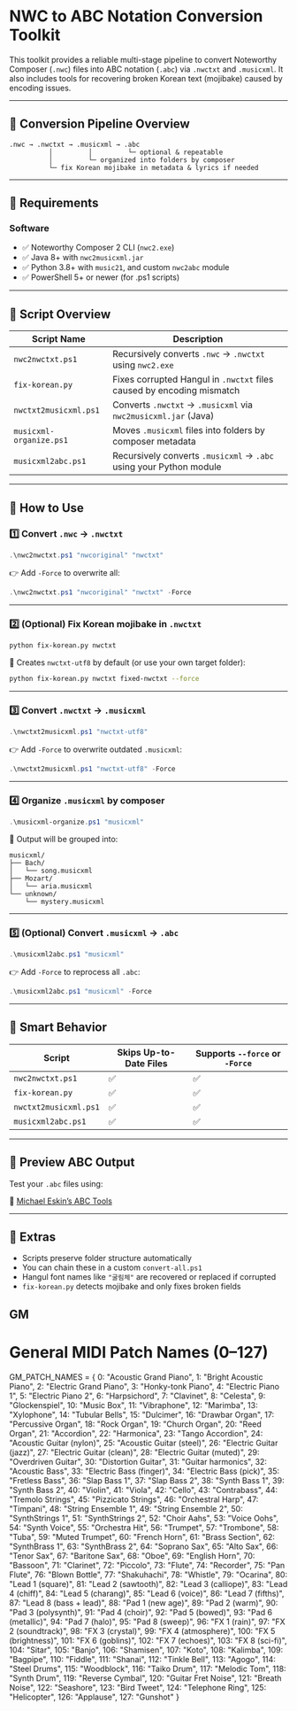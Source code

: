 # NWC to ABC Notation Conversion Toolkit

This toolkit provides a reliable multi-stage pipeline to convert Noteworthy Composer (`.nwc`) files into ABC notation (`.abc`) via `.nwctxt` and `.musicxml`. It also includes tools for recovering broken Korean text (mojibake) caused by encoding issues.

---

## 📂 Conversion Pipeline Overview

```
.nwc → .nwctxt → .musicxml → .abc
          │         │         └─ optional & repeatable
          │         └─ organized into folders by composer
          └─ fix Korean mojibake in metadata & lyrics if needed
```

---

## 🔧 Requirements

### Software

* ✅ Noteworthy Composer 2 CLI (`nwc2.exe`)
* ✅ Java 8+ with `nwc2musicxml.jar`
* ✅ Python 3.8+ with `music21`, and custom `nwc2abc` module
* ✅ PowerShell 5+ or newer (for .ps1 scripts)

---

## 📁 Script Overview

| Script Name             | Description                                                           |
| ----------------------- | --------------------------------------------------------------------- |
| `nwc2nwctxt.ps1`        | Recursively converts `.nwc` → `.nwctxt` using `nwc2.exe`              |
| `fix-korean.py`         | Fixes corrupted Hangul in `.nwctxt` files caused by encoding mismatch |
| `nwctxt2musicxml.ps1`   | Converts `.nwctxt` → `.musicxml` via `nwc2musicxml.jar` (Java)        |
| `musicxml-organize.ps1` | Moves `.musicxml` files into folders by composer metadata             |
| `musicxml2abc.ps1`      | Recursively converts `.musicxml` → `.abc` using your Python module    |

---

## 🚀 How to Use

### 1️⃣ Convert `.nwc` → `.nwctxt`

```powershell
.\nwc2nwctxt.ps1 "nwcoriginal" "nwctxt"
```

👉 Add `-Force` to overwrite all:

```powershell
.\nwc2nwctxt.ps1 "nwcoriginal" "nwctxt" -Force
```

---

### 2️⃣ (Optional) Fix Korean mojibake in `.nwctxt`

```bash
python fix-korean.py nwctxt
```

📂 Creates `nwctxt-utf8` by default (or use your own target folder):

```bash
python fix-korean.py nwctxt fixed-nwctxt --force
```

---

### 3️⃣ Convert `.nwctxt` → `.musicxml`

```powershell
.\nwctxt2musicxml.ps1 "nwctxt-utf8"
```

👉 Add `-Force` to overwrite outdated `.musicxml`:

```powershell
.\nwctxt2musicxml.ps1 "nwctxt-utf8" -Force
```

---

### 4️⃣ Organize `.musicxml` by composer

```powershell
.\musicxml-organize.ps1 "musicxml"
```

📁 Output will be grouped into:

```
musicxml/
├── Bach/
│   └── song.musicxml
├── Mozart/
│   └── aria.musicxml
└── unknown/
    └── mystery.musicxml
```

---

### 5️⃣ (Optional) Convert `.musicxml` → `.abc`

```powershell
.\musicxml2abc.ps1 "musicxml"
```

👉 Add `-Force` to reprocess all `.abc`:

```powershell
.\musicxml2abc.ps1 "musicxml" -Force
```

---

## 🧠 Smart Behavior

| Script                | Skips Up-to-Date Files | Supports `--force` or `-Force` |
| --------------------- | ---------------------- | ------------------------------ |
| `nwc2nwctxt.ps1`      | ✅                      | ✅                              |
| `fix-korean.py`       | ✅                      | ✅                              |
| `nwctxt2musicxml.ps1` | ✅                      | ✅                              |
| `musicxml2abc.ps1`    | ✅                      | ✅                              |

---

## 🧪 Preview ABC Output

Test your `.abc` files using:

🔗 [Michael Eskin’s ABC Tools](https://michaeleskin.com/abctools/abctools.html)

---

## 📌 Extras

* Scripts preserve folder structure automatically
* You can chain these in a custom `convert-all.ps1`
* Hangul font names like `"굴림체"` are recovered or replaced if corrupted
* `fix-korean.py` detects mojibake and only fixes broken fields

## GM
# General MIDI Patch Names (0–127)
GM_PATCH_NAMES = {
    0: "Acoustic Grand Piano", 1: "Bright Acoustic Piano", 2: "Electric Grand Piano", 3: "Honky-tonk Piano",
    4: "Electric Piano 1", 5: "Electric Piano 2", 6: "Harpsichord", 7: "Clavinet",
    8: "Celesta", 9: "Glockenspiel", 10: "Music Box", 11: "Vibraphone",
    12: "Marimba", 13: "Xylophone", 14: "Tubular Bells", 15: "Dulcimer",
    16: "Drawbar Organ", 17: "Percussive Organ", 18: "Rock Organ", 19: "Church Organ",
    20: "Reed Organ", 21: "Accordion", 22: "Harmonica", 23: "Tango Accordion",
    24: "Acoustic Guitar (nylon)", 25: "Acoustic Guitar (steel)", 26: "Electric Guitar (jazz)", 27: "Electric Guitar (clean)",
    28: "Electric Guitar (muted)", 29: "Overdriven Guitar", 30: "Distortion Guitar", 31: "Guitar harmonics",
    32: "Acoustic Bass", 33: "Electric Bass (finger)", 34: "Electric Bass (pick)", 35: "Fretless Bass",
    36: "Slap Bass 1", 37: "Slap Bass 2", 38: "Synth Bass 1", 39: "Synth Bass 2",
    40: "Violin", 41: "Viola", 42: "Cello", 43: "Contrabass",
    44: "Tremolo Strings", 45: "Pizzicato Strings", 46: "Orchestral Harp", 47: "Timpani",
    48: "String Ensemble 1", 49: "String Ensemble 2", 50: "SynthStrings 1", 51: "SynthStrings 2",
    52: "Choir Aahs", 53: "Voice Oohs", 54: "Synth Voice", 55: "Orchestra Hit",
    56: "Trumpet", 57: "Trombone", 58: "Tuba", 59: "Muted Trumpet",
    60: "French Horn", 61: "Brass Section", 62: "SynthBrass 1", 63: "SynthBrass 2",
    64: "Soprano Sax", 65: "Alto Sax", 66: "Tenor Sax", 67: "Baritone Sax",
    68: "Oboe", 69: "English Horn", 70: "Bassoon", 71: "Clarinet",
    72: "Piccolo", 73: "Flute", 74: "Recorder", 75: "Pan Flute",
    76: "Blown Bottle", 77: "Shakuhachi", 78: "Whistle", 79: "Ocarina",
    80: "Lead 1 (square)", 81: "Lead 2 (sawtooth)", 82: "Lead 3 (calliope)", 83: "Lead 4 (chiff)",
    84: "Lead 5 (charang)", 85: "Lead 6 (voice)", 86: "Lead 7 (fifths)", 87: "Lead 8 (bass + lead)",
    88: "Pad 1 (new age)", 89: "Pad 2 (warm)", 90: "Pad 3 (polysynth)", 91: "Pad 4 (choir)",
    92: "Pad 5 (bowed)", 93: "Pad 6 (metallic)", 94: "Pad 7 (halo)", 95: "Pad 8 (sweep)",
    96: "FX 1 (rain)", 97: "FX 2 (soundtrack)", 98: "FX 3 (crystal)", 99: "FX 4 (atmosphere)",
    100: "FX 5 (brightness)", 101: "FX 6 (goblins)", 102: "FX 7 (echoes)", 103: "FX 8 (sci-fi)",
    104: "Sitar", 105: "Banjo", 106: "Shamisen", 107: "Koto",
    108: "Kalimba", 109: "Bagpipe", 110: "Fiddle", 111: "Shanai",
    112: "Tinkle Bell", 113: "Agogo", 114: "Steel Drums", 115: "Woodblock",
    116: "Taiko Drum", 117: "Melodic Tom", 118: "Synth Drum", 119: "Reverse Cymbal",
    120: "Guitar Fret Noise", 121: "Breath Noise", 122: "Seashore", 123: "Bird Tweet",
    124: "Telephone Ring", 125: "Helicopter", 126: "Applause", 127: "Gunshot"
}